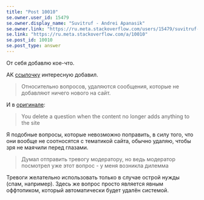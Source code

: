 ```yaml
---
title: "Post 10010"
se.owner.user_id: 15479
se.owner.display_name: "Suvitruf - Andrei Apanasik"
se.owner.link: "https://ru.meta.stackoverflow.com/users/15479/suvitruf-andrei-apanasik"
se.link: "https://ru.meta.stackoverflow.com/a/10010"
se.post_id: 10010
se.post_type: answer
---
```

<p>От себя добавлю кое-что.</p>

<p>AK <a href="https://ru.meta.stackoverflow.com/a/2294/15479">ссылочку</a> интересную добавил.</p>

<blockquote>
  <p>Относительно вопросов, удаляются сообщения, которые не добавляют ничего нового на сайт.</p>
</blockquote>

<p>И в <a href="https://meta.stackexchange.com/a/59054/260198">оригинале</a>:</p>

<blockquote>
  <p>You delete a question when the content no longer adds anything to the site</p>
</blockquote>

<p>Я подобные вопросы, которые невозможно поправить, в силу того, что они вообще не соотносятся с тематикой сайта, обычно удаляю, чтобы зря не маячили перед глазами. </p>

<blockquote>
  <p>Думал отправить тревогу модератору, но ведь модератор посмотрел уже этот вопрос - у меня возникла дилемма</p>
</blockquote>

<p>Тревоги желательно использовать только в случае острой нужды (спам, например). Здесь же вопрос просто является явным оффтопиком, который автоматически будет удалён системой.</p>
